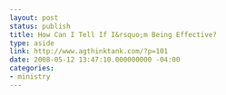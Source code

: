 ```yaml
---
layout: post
status: publish
title: How Can I Tell If I&rsquo;m Being Effective?
type: aside
link: http://www.agthinktank.com/?p=101
date: 2008-05-12 13:47:10.000000000 -04:00
categories:
- ministry
---
```


